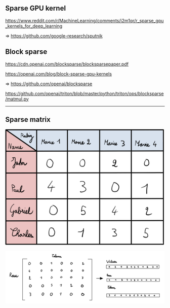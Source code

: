 ## Sparse GPU kernel

https://www.reddit.com/r/MachineLearning/comments/j2m1qr/r_sparse_gpu_kernels_for_deep_learning

=> https://github.com/google-research/sputnik


## Block sparse

https://cdn.openai.com/blocksparse/blocksparsepaper.pdf

https://openai.com/blog/block-sparse-gpu-kernels

=> https://github.com/openai/blocksparse

https://github.com/openai/triton/blob/master/python/triton/ops/blocksparse/matmul.py


- - -

## Sparse matrix

![](files/spare0.png)

![](files/spare1.png)
